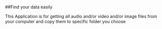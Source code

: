 ##Find your data easily

This Application is for getting all audio and/or video and/or image files from your computer and copy them to specific folder you choose
